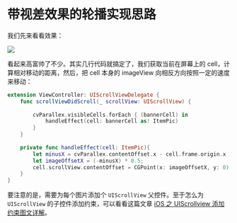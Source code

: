 # 带视差效果的轮播实现思路

我们先来看看效果：

![](http://p0kmbfoc8.bkt.clouddn.com/6666.gif)

看起来高富帅了不少。其实几行代码就搞定了，我们获取当前在屏幕上的 cell，计算相对移动的距离，然后，把 cell 本身的 imageView 向相反方向按照一定的速度来移动：

```swift
extension ViewController: UIScrollViewDelegate {
    func scrollViewDidScroll(_ scrollView: UIScrollView) {
        
        cvParallex.visibleCells.forEach { (bannerCell) in
            handleEffect(cell: bannerCell as! ItemPic)
        }
    }
    
    private func handleEffect(cell: ItemPic){
        let minusX = cvParallex.contentOffset.x - cell.frame.origin.x
        let imageOffsetX = (-minusX) * 0.5;
        cell.scrollView.contentOffset = CGPoint(x: imageOffsetX, y: 0)
    }
}
```

要注意的是，需要为每个图片添加个 `UIScrollView` 父控件。至于怎么为 `UIScrollView` 的子控件添加约束，可以看看这篇文章 [iOS 之 UIScrollview 添加约束图文详解](https://www.jianshu.com/p/e4a12061776d)。



